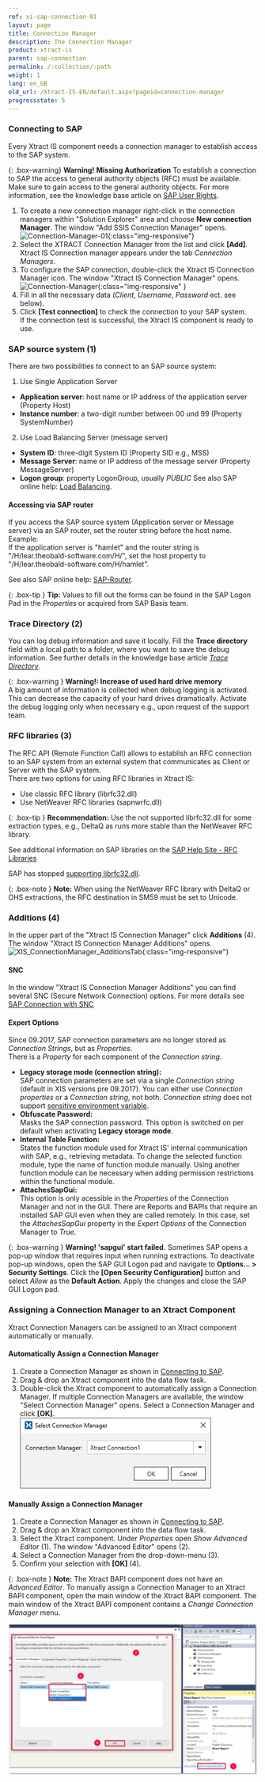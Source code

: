 ```yaml
---
ref: xi-sap-connection-01
layout: page
title: Connection Manager
description: The Connection Manager
product: xtract-is
parent: sap-connection
permalink: /:collection/:path
weight: 1
lang: en_GB
old_url: /Xtract-IS-EN/default.aspx?pageid=connection-manager
progressstate: 5
---
```

### Connecting to SAP
Every Xtract IS component needs a connection manager to establish access to the SAP system. 

{: .box-warning}
**Warning!** **Missing Authorization**
To establish a connection to SAP the access to general authority objects (RFC) must be available.
Make sure to gain access to the general authority objects. For more information, see the knowledge base article on [SAP User Rights](https://kb.theobald-software.com/sap/authority-objects-sap-user-rights).

1. To create a new connection manager right-click in the connection managers within "Solution Explorer" area and choose **New connection Manager**. 
The window "Add SSIS Connection Manager" opens.
![Connection-Manager-01](/img/content/Connection-Manager-01.png){:class="img-responsive"}
2. Select the XTRACT Connection Manager from the list and click **[Add]**. Xtract IS Connection manager appears under the tab *Connection Managers*.
3. To configure the SAP connection, double-click the Xtract IS Connection Manager icon. The window "Xtract IS Connection Manager" opens.
![Connection-Manager](/img/content/Connection-Manager.png){:class="img-responsive" }
4. Fill in all the necessary data (*Client*, *Username*, *Password* ect. see below). 
5. Click **[Test connection]** to check the connection to your SAP system. <br>
If the connection test is successful, the Xtract IS component is ready to use.

### SAP source system (1)
There are two possibilities to connect to an SAP source system:

1. Use Single Application Server
- **Application server**:  host name or IP address of the application server (Property Host) 
- **Instance number**: a two-digit number between 00 und 99 (Property SystemNumber)

2. Use Load Balancing Server (message server)
- **System ID**: three-digit System ID (Property SID e.g.,  MSS) 
- **Message Server**: name or IP address of the message server (Property MessageServer) 
- **Logon group**: property LogonGroup, usually *PUBLIC*
See also SAP online help: [Load Balancing](https://help.sap.com/saphelp_nwpi711/helpdata/en/c4/3a644c505211d189550000e829fbbd/content.htm?no_cache=true).

#### Accessing via SAP router

If you access the SAP source system (Application server or Message server) via an SAP router, set the router string before the host name. <br>
Example:<br>
If the application server is "hamlet" and the router string is "/H/lear.theobald-software.com/H/", set the host property to "/H/lear.theobald-software.com/H/hamlet".

See also SAP online help: [SAP-Router](https://help.sap.com/viewer/6d9a59096c4b1014b507f15bed51571f/7.01.22/en-US/486b41efb74c07bee10000000a42189d.html).

{: .box-tip }
**Tip:** Values to fill out the forms can be found in the SAP Logon Pad in the *Properties* or acquired from SAP Basis team.


### Trace Directory (2)

You can log debug information and save it locally. Fill the **Trace directory** field with a local path to a folder, where you want to save the debug information.
See further details in the knowledge base article [*Trace Directory*](https://support.theobald-software.com/helpdesk/KB/View/14455-how-to-activate-tracing-for-xtract-products).

{: .box-warning }
**Warning!: Increase of used hard drive memory** <br>
A big amount of information is collected when debug logging is activated. This can decrease the capacity of your hard drives dramatically.
Activate the debug logging only when necessary e.g., upon request of the support team.

### RFC libraries (3)
The RFC API (Remote Function Call) allows to establish an RFC connection to an SAP system from an external system that communicates as Client or Server with the SAP system.  
There are two options for using RFC libraries in Xtract IS:
- Use classic RFC library (librfc32.dll)
- Use NetWeaver RFC libraries (sapnwrfc.dll)

{: .box-tip }
**Recommendation:** Use the not supported librfc32.dll for some extraction types, e.g., DeltaQ as runs more stable than the NetWeaver RFC library.

See additional information on SAP libraries on the [SAP Help Site - RFC Libraries](https://help.sap.com/saphelp_nwpi71/helpdata/de/45/18e96cd26321a1e10000000a1553f6/frameset.htm) <br>

SAP has stopped [supporting librfc32.dll](https://blogs.sap.com/2012/08/15/support-for-classic-rfc-library-ends-march-2016/). 

{: .box-note }
**Note:** When using the NetWeaver RFC library with DeltaQ or OHS extractions, the RFC destination in SM59 must be set to Unicode. 

### Additions (4)
In the upper part of the "Xtract IS Connection Manager" click **Additions** (4). The window "Xtract IS Connection Manager Additions" opens.
![XIS_ConnectionManager_AdditionsTab](/img/content/XIS_ConnectionManager_AdditionsTab.png){:class="img-responsive"}

#### SNC
In the window "Xtract IS Connection Manager Additions" you can find several SNC (Secure Network Connection) options.
For more details see [SAP Connection with SNC](./sap-connection-with-snc)<br>

#### Expert Options

Since 09.2017, SAP connection parameters are no longer stored as *Connection Strings*, but as *Properties*.<br>
There is a *Property* for each component of the *Connection string*.

- **Legacy storage mode (connection string):**<br>
SAP connection parameters are set via a single *Connection string* (default in XIS versions pre 09.2017).
You can either use *Connection properties* or a *Connection string*, not both.
*Connection string* does not support [sensitive environment variable](./sensitive-environment-variable-in-ssis-catalog).
- **Obfuscate Password:**<br>
Masks the SAP connection password. This option is switched on per default when activating **Legacy storage mode**.
- **Internal Table Function:**<br>
States the function module used for Xtract IS' internal communication with SAP, e.g., retrieving metadata. 
To change the selected function module, type the name of function module manually. 
Using another function module can be necessary when adding permission restrictions within the functional module.
- **AttachesSapGui:**<br>
This option is only acessible in the *Properties* of the Connection Manager and not in the GUI.
There are Reports and BAPIs that require an installed SAP GUI even when they are called remotely. 
In this case, set the *AttachesSapGui* property in the *Expert Options* of the Connection Manager to *True*.

{: .box-warning }
**Warning! 'sapgui' start failed.**
Sometimes SAP opens a pop-up window that requires input when running extractions.
To deactivate pop-up windows, open the SAP GUI Logon pad and navigate to **Options... > Security Settings**. 
Click the **[Open Security Configuration]** button and select *Allow* as the **Default Action**.
Apply the changes and close the SAP GUI Logon pad.

### Assigning a Connection Manager to an Xtract Component

Xtract Connection Managers can be assigned to an Xtract component automatically or manually.

#### Automatically Assign a Connection Manager

1. Create a Connection Manager as shown in [Connecting to SAP](./the-connection-manager#connecting-to-sap).
2. Drag & drop an Xtract component into the data flow task.  
3. Double-click the Xtract component to automatically assign a Connection Manager.
If multiple Connection Managers are available, the window "Select Connection Manager" opens.
Select a Connection Manager and click **[OK]**.<br>
![select-connection-manager](/img/content/xis/select-connection-manager.png)

#### Manually Assign a Connection Manager

1. Create a Connection Manager as shown in [Connecting to SAP](./the-connection-manager#connecting-to-sap).
2. Drag & drop an Xtract component into the data flow task.   
3. Select the Xtract component. Under *Properties* open *Show Advanced Editor* (1). The window "Advanced Editor" opens (2). 
4. Select a Connection Manager from the drop-down-menu (3). 
5. Confirm your selection with **[OK]** (4).

{: .box-note }
**Note:** The Xtract BAPI component does not have an *Advanced Editor*.
To manually assign a Connection Manager to an Xtract BAPI component, open the main window of the Xtract BAPI component.
The main window of the Xtract BAPI component contains a *Change Connection Manager* menu. 

![assign-connection-manager](/img/content/xis/assign-connection-manager.png)